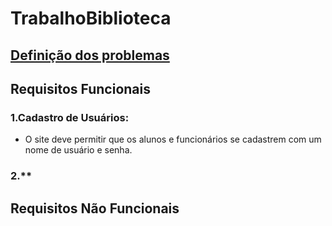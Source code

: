 # TrabalhoBiblioteca
## [Definição dos problemas](https://github.com/user-attachments/files/16604520/TRABALHO.INFORMATICA-2.pdf "Trabalho_Info.pdf")
## Requisitos Funcionais
### 1.**Cadastro de Usuários:**
* O site deve permitir que os alunos e funcionários se cadastrem com um nome de usuário e senha.
### 2.**
## Requisitos Não Funcionais

